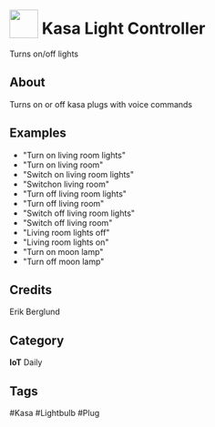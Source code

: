 # <img src="https://raw.githack.com/FortAwesome/Font-Awesome/master/svgs/solid/lightbulb.svg" card_color="#22A7F0" width="50" height="50" style="vertical-align:bottom"/> Kasa Light Controller
Turns on/off lights

## About
Turns on or off kasa plugs with voice commands

## Examples
* "Turn on living room lights"
* "Turn on living room"
* "Switch on living room lights"
* "Switchon living room"
* "Turn off living room lights"
* "Turn off living room"
* "Switch off living room lights"
* "Switch off living room"
* "Living room lights off"
* "Living room lights on"
* "Turn on moon lamp"
* "Turn off moon lamp"

## Credits
Erik Berglund

## Category
**IoT**
Daily

## Tags
#Kasa
#Lightbulb
#Plug

